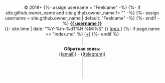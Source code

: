 <div style="text-align: center;">
<br>
<br>
<span class="site-footer-owner">© 2018+</span>
{%- assign username = "Feelcame" -%}
{%- if site.github.owner_name and site.github.owner_name != "" -%}
{%- assign username =  site.github.owner_name | default: "Feelcame" -%}
{%- endif -%}
	<a href="#" title="это я"><strong>{{ username }}</strong></a><br>
	<time class="shaded"> 
		{{- site.time | date: "%Y-%m-%dT%H:%M:%S" }} 
		<a target = "_blank" href="{{ site.github.repository_url }}/edit/master/{{ page.path }}">[ред.]</a>
		{%- if page.name == "index.md" %} 
		<a target = "_blank" href="{{ site.github.repository_url }}/new/master{{ page.dir }}">[+]</a>
		{%- endif %}
	</time>
	<br>
<div style="max-width: 2px; height: 30px; background-color: #ccc; margin: auto;"></div>
<strong>Обратная связь: </strong><br>
	((<a href="https://forms.gle/UCfDCJHZsGKu5AHf7" target="_blank">email</a>)) -   
	((<a href="https://t.me/FeelSoftBot" target="_blank">telegram</a>))
<div style="max-width: 2px; height: 70px; background-color: #ccc; margin: auto;"></div>
</div>
<br><br><br>
